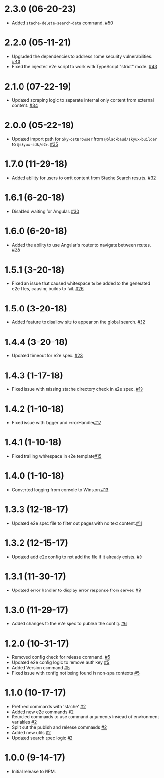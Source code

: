 # 2.3.0 (06-20-23)

- Added `stache-delete-search-data` command. [#50](https://github.com/blackbaud/skyux-builder-stache-search/pull/50)

# 2.2.0 (05-11-21)

- Upgraded the dependencies to address some security vulnerabilities. [#43](https://github.com/blackbaud/skyux-builder-stache-search/pull/43)
- Fixed the injected e2e script to work with TypeScript "strict" mode. [#43](https://github.com/blackbaud/skyux-builder-stache-search/pull/43)

# 2.1.0 (07-22-19)

- Updated scraping logic to separate internal only content from external content. [#34](https://github.com/blackbaud/skyux-builder-stache-search/pull/34)

# 2.0.0 (05-22-19)

- Updated import path for `SkyHostBrowser` from `@blackbaud/skyux-builder` to `@skyux-sdk/e2e`. [#35](https://github.com/blackbaud/skyux-builder-stache-search/pull/35)

# 1.7.0 (11-29-18)

- Added ability for users to omit content from Stache Search results. [#32](https://github.com/blackbaud/skyux-builder-stache-search/pull/32)

# 1.6.1 (6-20-18)

- Disabled waiting for Angular. [#30](https://github.com/blackbaud/skyux-builder-stache-search/pull/30)

# 1.6.0 (6-20-18)

- Added the ability to use Angular's router to navigate between routes. [#28](https://github.com/blackbaud/skyux-builder-stache-search/pull/28)

# 1.5.1 (3-20-18)

- Fixed an issue that caused whitespace to be added to the generated e2e files, causing builds to fail. [#26](https://github.com/blackbaud/skyux-builder-stache-search/pull/26)

# 1.5.0 (3-20-18)

- Added feature to disallow site to appear on the global search. [#22](https://github.com/blackbaud/skyux-builder-stache-search/pull/22)

# 1.4.4 (3-20-18)

- Updated timeout for e2e spec. [#23](https://github.com/blackbaud/skyux-builder-stache-search/pull/23)

# 1.4.3 (1-17-18)

- Fixed issue with missing stache directory check in e2e spec. [#19](https://github.com/blackbaud/skyux-builder-stache-search/pull/19)

# 1.4.2 (1-10-18)

- Fixed issue with logger and errorHandler[#17](https://github.com/blackbaud/skyux-builder-stache-search/pull/17)

# 1.4.1 (1-10-18)

- Fixed trailing whitespace in e2e template[#15](https://github.com/blackbaud/skyux-builder-stache-search/pull/15)

# 1.4.0 (1-10-18)

- Converted logging from console to Winston.[#13](https://github.com/blackbaud/skyux-builder-stache-search/pull/13)

# 1.3.3 (12-18-17)

- Updated e2e spec file to filter out pages with no text content.[#11](https://github.com/blackbaud/skyux-builder-stache-search/pull/11)

# 1.3.2 (12-15-17)

- Updated add e2e config to not add the file if it already exists. [#9](https://github.com/blackbaud/skyux-builder-stache-search/pull/9)

# 1.3.1 (11-30-17)

- Updated error handler to display error response from server. [#8](https://github.com/blackbaud/skyux-builder-stache-search/pull/8)

# 1.3.0 (11-29-17)

- Added changes to the e2e spec to publish the config. [#6](https://github.com/blackbaud/skyux-builder-stache-search/pull/6)

# 1.2.0 (10-31-17)

- Removed config check for release command. [#5](https://github.com/blackbaud/skyux-builder-stache-search/pull/5)
- Updated e2e config logic to remove auth key [#5](https://github.com/blackbaud/skyux-builder-stache-search/pull/5)
- Added Version command [#5](https://github.com/blackbaud/skyux-builder-stache-search/pull/5)
- Fixed issue with config not being found in non-spa contexts [#5](https://github.com/blackbaud/skyux-builder-stache-search/pull/5)

# 1.1.0 (10-17-17)

- Prefixed commands with 'stache' [#2](https://github.com/blackbaud/skyux-builder-stache-search/pull/2)
- Added new e2e commands [#2](https://github.com/blackbaud/skyux-builder-stache-search/pull/2)
- Retooled commands to use command arguments instead of environment variables [#2](https://github.com/blackbaud/skyux-builder-stache-search/pull/2)
- Split out the publish and release commands [#2](https://github.com/blackbaud/skyux-builder-stache-search/pull/2)
- Added new utils [#2](https://github.com/blackbaud/skyux-builder-stache-search/pull/2)
- Updated search spec logic [#2](https://github.com/blackbaud/skyux-builder-stache-search/pull/2)

# 1.0.0 (9-14-17)

- Initial release to NPM.
